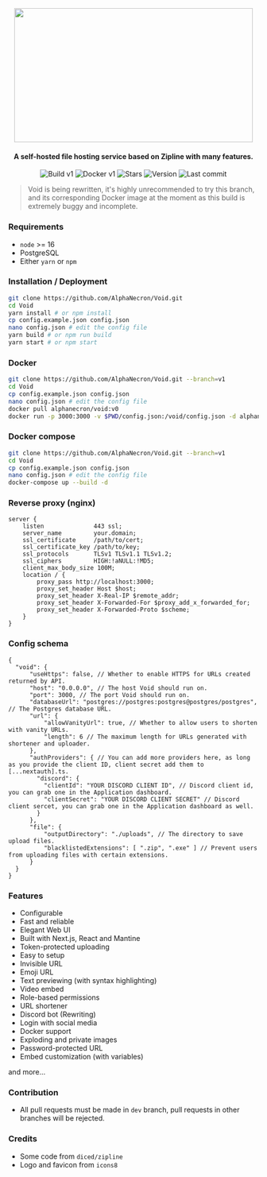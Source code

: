 <div align="center">
  <img src="https://raw.githubusercontent.com/AlphaNecron/Void/v1/public/banner.png" width="480" height="270"/>

  <h4> A self-hosted file hosting service based on Zipline with many features.</h4>
  
  ![Build v1](https://img.shields.io/github/workflow/status/AlphaNecron/Void/Build/v1?color=68D391&label=V1&logo=github&style=for-the-badge)
  ![Docker v1](https://img.shields.io/github/workflow/status/AlphaNecron/Void/Build/v1?color=0db7ed&label=DOCKER&logo=docker&style=for-the-badge)
  ![Stars](https://img.shields.io/github/stars/AlphaNecron/Void?color=%23B794F4&logo=github&style=for-the-badge)
  ![Version](https://img.shields.io/github/package-json/v/AlphaNecron/Void/v1?color=%23B794F4&label=latest&logo=react&logoColor=ffffff&style=for-the-badge)
  ![Last commit](https://img.shields.io/github/last-commit/AlphaNecron/Void/v1?color=%234FD1C5&logo=github&style=for-the-badge)
</div>

> Void is being rewritten, it's highly unrecommended to try this branch, and its corresponding Docker image at the moment as this build is extremely buggy and incomplete. 

### Requirements
  - `node` >= 16
  - PostgreSQL
  - Either `yarn` or `npm`

### Installation / Deployment
  ```sh
  git clone https://github.com/AlphaNecron/Void.git
  cd Void
  yarn install # or npm install
  cp config.example.json config.json
  nano config.json # edit the config file
  yarn build # or npm run build
  yarn start # or npm start
  ```

### Docker
  ```sh
  git clone https://github.com/AlphaNecron/Void.git --branch=v1
  cd Void
  cp config.example.json config.json
  nano config.json # edit the config file
  docker pull alphanecron/void:v0
  docker run -p 3000:3000 -v $PWD/config.json:/void/config.json -d alphanecron/void:v1
  ```

### Docker compose
  ```sh
  git clone https://github.com/AlphaNecron/Void.git --branch=v1
  cd Void
  cp config.example.json config.json
  nano config.json # edit the config file
  docker-compose up --build -d
  ```

### Reverse proxy (nginx)
  ```nginx
  server {
      listen              443 ssl;
      server_name         your.domain;
      ssl_certificate     /path/to/cert;
      ssl_certificate_key /path/to/key;
      ssl_protocols       TLSv1 TLSv1.1 TLSv1.2;
      ssl_ciphers         HIGH:!aNULL:!MD5;
      client_max_body_size 100M;
      location / {
          proxy_pass http://localhost:3000;
          proxy_set_header Host $host;
          proxy_set_header X-Real-IP $remote_addr;
          proxy_set_header X-Forwarded-For $proxy_add_x_forwarded_for;
          proxy_set_header X-Forwarded-Proto $scheme;
      }
  }
  ```

### Config schema
  ```json5
{
    "void": {
        "useHttps": false, // Whether to enable HTTPS for URLs created returned by API.
        "host": "0.0.0.0", // The host Void should run on.
        "port": 3000, // The port Void should run on.
        "databaseUrl": "postgres://postgres:postgres@postgres/postgres", // The Postgres database URL.
        "url": {
            "allowVanityUrl": true, // Whether to allow users to shorten with vanity URLs.
            "length": 6 // The maximum length for URLs generated with shortener and uploader.
        },
        "authProviders": { // You can add more providers here, as long as you provide the client ID, client secret add them to [...nextauth].ts.
          "discord": {
            "clientId": "YOUR DISCORD CLIENT ID", // Discord client id, you can grab one in the Application dashboard.
            "clientSecret": "YOUR DISCORD CLIENT SECRET" // Discord client sercet, you can grab one in the Application dashboard as well.
          }
        },
        "file": {
            "outputDirectory": "./uploads", // The directory to save upload files.
            "blacklistedExtensions": [ ".zip", ".exe" ] // Prevent users from uploading files with certain extensions.
        }
    }
}
  ```

### Features
  - Configurable
  - Fast and reliable
  - Elegant Web UI
  - Built with Next.js, React and Mantine
  - Token-protected uploading
  - Easy to setup
  - Invisible URL
  - Emoji URL
  - Text previewing (with syntax highlighting)
  - Video embed
  - Role-based permissions
  - URL shortener
  - Discord bot (Rewriting)
  - Login with social media
  - Docker support
  - Exploding and private images
  - Password-protected URL
  - Embed customization (with variables)

  and more...

### Contribution
  - All pull requests must be made in `dev` branch, pull requests in other branches will be rejected.

### Credits
  - Some code from `diced/zipline`
  - Logo and favicon from `icons8`
